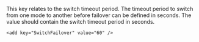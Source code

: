 <properties date="2016-05-11"
SortOrder="130"
/>

This key relates to the switch timeout period. The timeout period to switch from one mode to another before failover can be defined in seconds.  The value should contain the switch timeout period in seconds.

```
<add key="SwitchFailover" value="60" />
```

 
